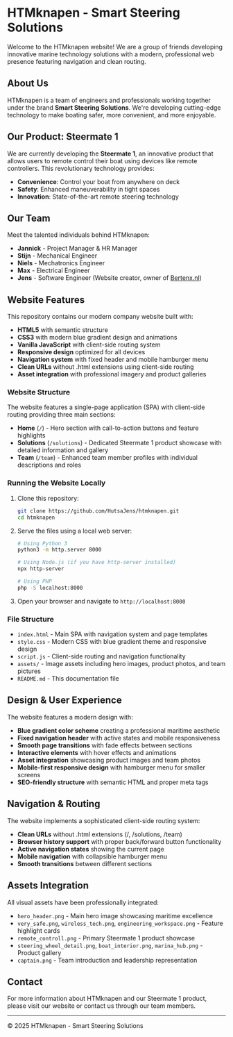 # HTMknapen - Smart Steering Solutions

Welcome to the HTMknapen website! We are a group of friends developing innovative marine technology solutions with a modern, professional web presence featuring navigation and clean routing.

## About Us

HTMknapen is a team of engineers and professionals working together under the brand **Smart Steering Solutions**. We're developing cutting-edge technology to make boating safer, more convenient, and more enjoyable.

## Our Product: Steermate 1

We are currently developing the **Steermate 1**, an innovative product that allows users to remote control their boat using devices like remote controllers. This revolutionary technology provides:

- **Convenience**: Control your boat from anywhere on deck
- **Safety**: Enhanced maneuverability in tight spaces
- **Innovation**: State-of-the-art remote steering technology

## Our Team

Meet the talented individuals behind HTMknapen:

- **Jannick** - Project Manager & HR Manager
- **Stijn** - Mechanical Engineer
- **Niels** - Mechatronics Engineer  
- **Max** - Electrical Engineer
- **Jens** - Software Engineer (Website creator, owner of [Bertenx.nl](https://bertenx.nl))

## Website Features

This repository contains our modern company website built with:
- **HTML5** with semantic structure
- **CSS3** with modern blue gradient design and animations
- **Vanilla JavaScript** with client-side routing system
- **Responsive design** optimized for all devices
- **Navigation system** with fixed header and mobile hamburger menu
- **Clean URLs** without .html extensions using client-side routing
- **Asset integration** with professional imagery and product galleries

### Website Structure

The website features a single-page application (SPA) with client-side routing providing three main sections:

- **Home** (`/`) - Hero section with call-to-action buttons and feature highlights
- **Solutions** (`/solutions`) - Dedicated Steermate 1 product showcase with detailed information and gallery
- **Team** (`/team`) - Enhanced team member profiles with individual descriptions and roles

### Running the Website Locally

1. Clone this repository:
   ```bash
   git clone https://github.com/HutsaJens/htmknapen.git
   cd htmknapen
   ```

2. Serve the files using a local web server:
   ```bash
   # Using Python 3
   python3 -m http.server 8000
   
   # Using Node.js (if you have http-server installed)
   npx http-server
   
   # Using PHP
   php -S localhost:8000
   ```

3. Open your browser and navigate to `http://localhost:8000`

### File Structure

- `index.html` - Main SPA with navigation system and page templates
- `style.css` - Modern CSS with blue gradient theme and responsive design
- `script.js` - Client-side routing and navigation functionality
- `assets/` - Image assets including hero images, product photos, and team pictures
- `README.md` - This documentation file

## Design & User Experience

The website features a modern design with:
- **Blue gradient color scheme** creating a professional maritime aesthetic
- **Fixed navigation header** with active states and mobile responsiveness
- **Smooth page transitions** with fade effects between sections
- **Interactive elements** with hover effects and animations
- **Asset integration** showcasing product images and team photos
- **Mobile-first responsive design** with hamburger menu for smaller screens
- **SEO-friendly structure** with semantic HTML and proper meta tags

## Navigation & Routing

The website implements a sophisticated client-side routing system:
- **Clean URLs** without .html extensions (/, /solutions, /team)
- **Browser history support** with proper back/forward button functionality
- **Active navigation states** showing the current page
- **Mobile navigation** with collapsible hamburger menu
- **Smooth transitions** between different sections

## Assets Integration

All visual assets have been professionally integrated:
- `hero_header.png` - Main hero image showcasing maritime excellence
- `very_safe.png`, `wireless_tech.png`, `engineering_workspace.png` - Feature highlight cards
- `remote_controll.png` - Primary Steermate 1 product showcase
- `steering_wheel_detail.png`, `boat_interior.png`, `marina_hub.png` - Product gallery
- `captain.png` - Team introduction and leadership representation

## Contact

For more information about HTMknapen and our Steermate 1 product, please visit our website or contact us through our team members.

---

© 2025 HTMknapen - Smart Steering Solutions